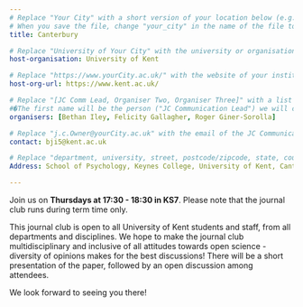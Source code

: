 ```yaml
---
# Replace "Your City" with a short version of your location below (e.g. Bristol or Singapore)
# When you save the file, change "your_city" in the name of the file to what you filled out below
title: Canterbury

# Replace "University of Your City" with the university or organisation that is hoping the journal club (e.g. University of Bristol or Nanyang Technical University)
host-organisation: University of Kent

# Replace "https://www.yourCity.ac.uk/" with the website of your institution
host-org-url: https://www.kent.ac.uk/ 

# Replace "[JC Comm Lead, Organiser Two, Organiser Three]" with a list of the people/person organising the journal club separated by commas 
#�The first name will be the person ("JC Communication Lead") we will contact to communicate news about ReproducibiliTea 
organisers: [Bethan Iley, Felicity Gallagher, Roger Giner-Sorolla] 

# Replace "j.c.Owner@yourCity.ac.uk" with the email of the JC Communication Lead
contact: bji5@kent.ac.uk 

# Replace "department, university, street, postcode/zipcode, state, country" with the departmental address of the JC Communication Lead (we need that to send you merchandise)
Address: School of Psychology, Keynes College, University of Kent, Canterbury, Kent, CT2 7NP, United Kingdom

---
```


Join us on **Thursdays at 17:30 - 18:30 in KS7**. Please note that the journal club runs during term time only.

This journal club is open to all University of Kent students and staff, from all departments and disciplines. We hope to make the journal club multidisciplinary and inclusive of all attitudes towards open science - diversity of opinions makes for the best discussions! There will be a short presentation of the paper, followed by an open discussion among attendees.

We look forward to seeing you there!
